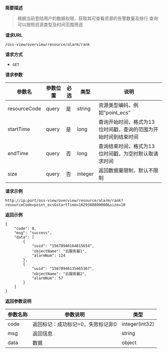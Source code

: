 **简要描述**

> 根据当前登陆用户的数据权限，获取其可查看资源的告警数量及排行
> 查询可以按照资源类型及时间范围筛选

**请求URL**

```http
/oss-view/overview/resource/alarm/rank
```

**请求方式**
- `GET`

**请求参数**

| 参数名 | 参数位置 | 必选 | 类型 | 说明 |
| ------ | -------- | ---- | ---- | ---- |
|    resourceCode    |      query    |    是  |   string   |   资源类型编码，例如"point_ecs"   |
|    startTime    |      query    |    是  |   long   |   查询开始时间，格式为13位时间戳，查询的范围为开始时间到结束时间   |
|    endTime    |      query    |    否  |   long   |   查询结束时间，格式为13位时间戳，为空时默认取请求时间  |
|    size    |      query    |    否  |   integer   |   返回数据量限制，默认不限制   |

**请求示例**

```http
http://ip:port/oss-view/overview/resource/alarm/rank?resourceCode=point_ecs&startTime=1629388800000&size=10
```

**返回示例**

```
{
    "code": 0,
    "msg": "success",
    "data": [
        {
            "uuid": "15678946164815654",
            "objectName": "云服务器1",
            "alarmNum": 124 
        },
        {
            "uuid": "15678946135465367",
            "objectName": "云服务器2",
            "alarmNum": 57 
        }
    ]
}
```

**返回参数说明**

| 参数名称 | 参数说明                          | 类型           |
| -------- | --------------------------------- | -------------- |
| code     | 返回标记：成功标记=0，失败标记非0 | integer(int32) |
| msg      | 返回信息                          | string         |
| data     | 数据        | object         |
